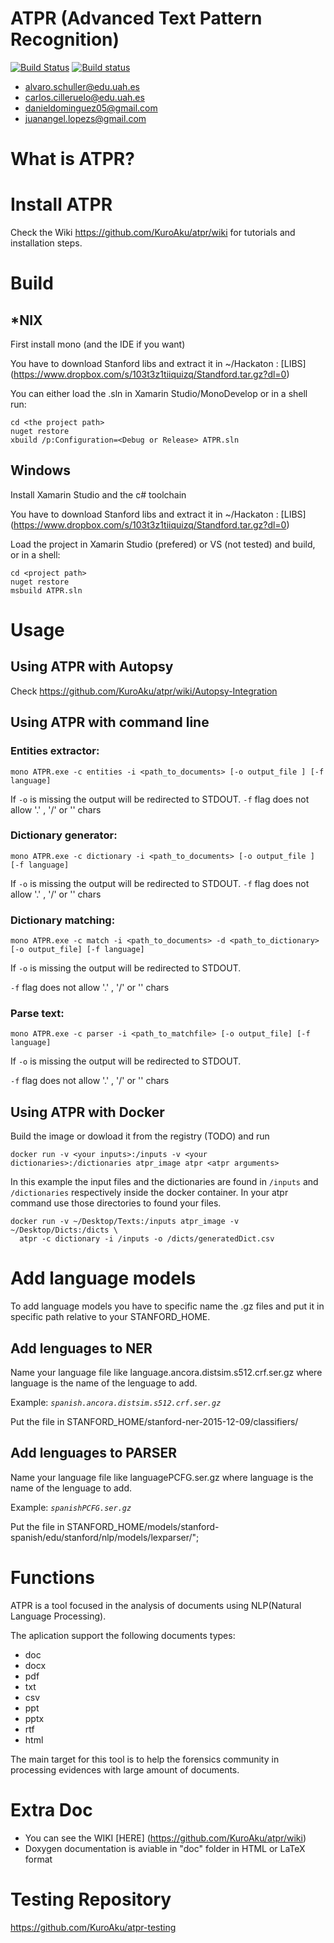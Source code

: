# ATPR (Advanced Text Pattern Recognition)

[![Build Status](https://travis-ci.org/KuroAku/atpr.svg?branch=master)](https://travis-ci.org/KuroAku/atpr)
[![Build status](https://ci.appveyor.com/api/projects/status/64836q07f261hoti?svg=true)](https://ci.appveyor.com/project/KuroAku/atpr)

* alvaro.schuller@edu.uah.es
* carlos.cilleruelo@edu.uah.es
* danieldominguez05@gmail.com
* juanangel.lopezs@gmail.com

# What is ATPR?

# Install ATPR
Check the Wiki https://github.com/KuroAku/atpr/wiki for tutorials and installation steps. 

# Build
## *NIX
First install mono (and the IDE if you want)

You have to download Stanford libs and extract it in ~/Hackaton : [LIBS] (https://www.dropbox.com/s/103t3z1tiiquizq/Standford.tar.gz?dl=0)


You can either load the .sln in Xamarin Studio/MonoDevelop or in a shell run:

    cd <the project path>
    nuget restore
    xbuild /p:Configuration=<Debug or Release> ATPR.sln
    
## Windows
Install Xamarin Studio and the c# toolchain

You have to download Stanford libs and extract it in ~/Hackaton : [LIBS] (https://www.dropbox.com/s/103t3z1tiiquizq/Standford.tar.gz?dl=0)

Load the project in Xamarin Studio (prefered) or VS (not tested) and build, or in a shell:

    cd <project path>
    nuget restore
    msbuild ATPR.sln
    
# Usage
## Using ATPR with Autopsy
Check https://github.com/KuroAku/atpr/wiki/Autopsy-Integration

## Using ATPR with command line

### Entities extractor:

    mono ATPR.exe -c entities -i <path_to_documents> [-o output_file ] [-f language]

If `-o` is missing the output will be redirected to STDOUT.
`-f` flag does not allow  '.' , '/' or '\' chars

### Dictionary generator:

    mono ATPR.exe -c dictionary -i <path_to_documents> [-o output_file ] [-f language]

If `-o` is missing the output will be redirected to STDOUT.
`-f` flag does not allow  '.' , '/' or '\' chars

### Dictionary matching:

    mono ATPR.exe -c match -i <path_to_documents> -d <path_to_dictionary> [-o output_file] [-f language]
    
If `-o` is missing the output will be redirected to STDOUT.

`-f` flag does not allow  '.' , '/' or '\' chars

### Parse text:

    mono ATPR.exe -c parser -i <path_to_matchfile> [-o output_file] [-f language]
    
If `-o` is missing the output will be redirected to STDOUT.

`-f` flag does not allow  '.' , '/' or '\' chars

## Using ATPR with Docker

Build the image or dowload it from the registry (TODO) and run

    docker run -v <your inputs>:/inputs -v <your dictionaries>:/dictionaries atpr_image atpr <atpr arguments>
    
In this example the input files and the dictionaries are found in `/inputs` and `/dictionaries` respectively inside the docker container. In your atpr command use those directories to found your files.

    docker run -v ~/Desktop/Texts:/inputs atpr_image -v ~/Desktop/Dicts:/dicts \
      atpr -c dictionary -i /inputs -o /dicts/generatedDict.csv
      
# Add language models

To add language models you have to specific name the .gz files and put it in specific path relative to your STANFORD_HOME.

## Add lenguages to NER
Name your language file like language.ancora.distsim.s512.crf.ser.gz where language is the name of the lenguage to add.

Example:
_`spanish.ancora.distsim.s512.crf.ser.gz`_

Put the file in  STANFORD_HOME/stanford-ner-2015-12-09/classifiers/

## Add lenguages to PARSER
Name your language file like languagePCFG.ser.gz where language is the name of the lenguage to add.

Example:
_`spanishPCFG.ser.gz`_

Put the file in  STANFORD_HOME/models/stanford-spanish/edu/stanford/nlp/models/lexparser/";

# Functions
ATPR is a tool focused in the analysis of documents using NLP(Natural Language Processing). 

The aplication support the following documents types:
* doc
* docx
* pdf
* txt
* csv
* ppt
* pptx
* rtf
* html    

The main target for this tool is to help the forensics community in processing evidences with large amount of documents.

# Extra Doc

- You can see the WIKI [HERE] (https://github.com/KuroAku/atpr/wiki)
- Doxygen documentation is aviable in "doc" folder in HTML or LaTeX format

# Testing Repository 
https://github.com/KuroAku/atpr-testing

